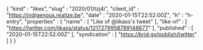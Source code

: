 {
  "kind" : "likes",
  "slug" : "2020/01/tzj4i",
  "client_id" : "https://indigenous.realize.be",
  "date" : "2020-01-15T22:52:00Z",
  "h" : "h-entry",
  "properties" : {
    "name" : [ "Like of @iikass's tweet" ],
    "like-of" : [ "https://twitter.com/iikass/status/1217279958789148677" ],
    "published" : [ "2020-01-15T22:52:00Z" ],
    "syndication" : [ "https://brid.gy/publish/twitter" ]
  }
}
